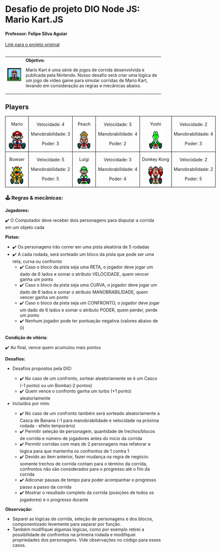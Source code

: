 <h1>Desafio de projeto DIO Node JS: Mario Kart.JS</h1>

<h4> Professor: Felipe Silva Aguiar</h4>
<a href = "https://github.com/digitalinnovationone/formacao-nodejs/tree/main/03-projeto-mario-kart">Link para o projeto original</a>
<br><br>

  <table>
        <tr>
            <td>
                <img src="./docs/header.gif" alt="Mario Kart" width="200">
            </td>
            <td>
                <b>Objetivo:</b>
                <p>Mario Kart é uma série de jogos de corrida desenvolvida e publicada pela Nintendo. Nosso desafio será criar uma lógica de um jogo de vídeo game para simular corridas de Mario Kart, levando em consideração as regras e mecânicas abaixo.</p>
            </td>
        </tr>
    </table>

<h2>Players</h2>
      <table style="border-collapse: collapse; width: 800px; margin: 0 auto;">
        <tr>
            <td style="border: 1px solid black; text-align: center;">
                <p>Mario</p>
                <img src="./docs/mario.gif" alt="Mario Kart" width="60" height="60">
            </td>
            <td style="border: 1px solid black; text-align: center;">
                <p>Velocidade: 4</p>
                <p>Manobrabilidade: 3</p>
                <p>Poder: 3</p>
            </td>
             <td style="border: 1px solid black; text-align: center;">
                <p>Peach</p>
                <img src="./docs/peach.gif" alt="Mario Kart" width="60" height="60">
            </td>
            <td style="border: 1px solid black; text-align: center;">
                <p>Velocidade: 3</p>
                <p>Manobrabilidade: 4</p>
                <p>Poder: 2</p>
            </td>
              <td style="border: 1px solid black; text-align: center;">
                <p>Yoshi</p>
                <img src="./docs/yoshi.gif" alt="Mario Kart" width="60" height="60">
            </td>
            <td style="border: 1px solid black; text-align: center;">
                <p>Velocidade: 2</p>
                <p>Manobrabilidade: 4</p>
                <p>Poder: 3</p>
            </td>
        </tr>
        <tr>
            <td style="border: 1px solid black; text-align: center;">
                <p>Bowser</p>
                <img src="./docs/bowser.gif" alt="Mario Kart" width="60" height="60">
            </td>
            <td style="border: 1px solid black; text-align: center;">
                <p>Velocidade: 5</p>
                <p>Manobrabilidade: 2</p>
                <p>Poder: 5</p>
            </td>
            <td style="border: 1px solid black; text-align: center;">
                <p>Luigi</p>
                <img src="./docs/luigi.gif" alt="Mario Kart" width="60" height="60">
            </td>
            <td style="border: 1px solid black; text-align: center;">
                <p>Velocidade: 3</p>
                <p>Manobrabilidade: 4</p>
                <p>Poder: 4</p>
            </td>
            <td style="border: 1px solid black; text-align: center;">
                <p>Donkey Kong</p>
                <img src="./docs/dk.gif" alt="Mario Kart" width="60" height="60">
            </td>
            <td style="border: 1px solid black; text-align: center;">
                <p>Velocidade: 2</p>
                <p>Manobrabilidade: 2</p>
                <p>Poder: 5</p>
            </td>
        </tr>
    </table>

<p></p>

<h3>🕹️ Regras & mecânicas:</h3>

<b>Jogadores:</b>

<label for="jogadores-item">✔️ O Computador deve receber dois personagens para disputar a corrida em um objeto cada</label>

<b>Pistas:</b>

<ul>
  <li><label for="pistas-1-item">✔️ Os personagens irão correr em uma pista aleatória de 5 rodadas</label></li>
  <li><label for="pistas-2-item">✔️ A cada rodada, será sorteado um bloco da pista que pode ser uma reta, curva ou confronto</label>
    <ul>
      <li><label for="pistas-2-1-item">✔️ Caso o bloco da pista seja uma RETA, o jogador deve jogar um dado de 6 lados e somar o atributo VELOCIDADE, quem vencer ganha um ponto</label></li>
      <li><label for="pistas-2-2-item">✔️ Caso o bloco da pista seja uma CURVA, o jogador deve jogar um dado de 6 lados e somar o atributo MANOBRABILIDADE, quem vencer ganha um ponto</label></li>
      <li><label for="pistas-2-3-item">✔️ Caso o bloco da pista seja um CONFRONTO, o jogador deve jogar um dado de 6 lados e somar o atributo PODER, quem perder, perde um ponto</label></li>
      <li><label for="pistas-2-3-item">✔️ Nenhum jogador pode ter pontuação negativa (valores abaixo de 0)</label></li>
    </ul>
  </li>
</ul>

<b>Condição de vitória:</b>

<label for="vitoria-item">✔️ Ao final, vence quem acumulou mais pontos</label>

<b>Desafios:</b>

<ul>
<li><label for="propostos-dio">Desafios propostos pela DIO: <ul>
  <li><label for="desafios-1-item">✔️ No caso de um confronto, sortear aleatoriamente se é um Casco (-1 ponto) ou um Bomba(-2 pontos)
</label></li>
  <li><label for="desafios-2-item">✔️ Quem vence o confronto ganha um turbo (+1 ponto) aleatoriamente</label>
  </li>
</li>
</ul>
<li><label for="incluidos-por-mim">Incluídos por mim: <ul>
    <li><label for="desafios-3-item">✔️ No caso de um confronto também será sorteado aleatoriamente a Casca de Banana (-1 para manobrabilidade e velocidade na próxima rodada - efeito temporário)</label>
    </li>
    <li><label for="desafios-4-item">✔️ Permitir seleção de personagem, quantidade de trechos/blocos de corrida e número de jogadores antes do início da corrida</label>
    </li>
    <li><label for="desafios-5-item">✔️ Permitir corridas com mais de 2 personagens mas refatorar a lógica para que mantenha os confrontos de 1 contra 1</label>
    </li>
    <li><label for="desafios-6-item">✔️ Devido ao item anterior, fazer mudança na regra de negócio: somente trechos de corrida contam para o término da corrida, confrontos não são considerados para o progresso até o fim da corrida</label>
    </li>
    <li><label for="desafios-7-item">✔️ Adiconar pausas de tempo para poder acompanhar o progresso passo a passo da corrida</label>
    </li>
    <li><label for="desafios-8-item">✔️ Mostrar o resultado completo da corrida (posições de todos os jogadores) e o progresso durante</label>
    </li>
</li>
</ul>
</ul>

<b>Observação:</b>
<ul><li>
Separei as lógicas de corrida, seleção de personagens e dos blocos, componentizado levemente para separar por função.</li>
<li>
Também modifiquei algumas lógicas, como por exemplo retirei a possibilidade de confrontos na primeira rodada e modifiquei propriedades dos personagens. Vide observações no código para esses casos.</li>
</ul>